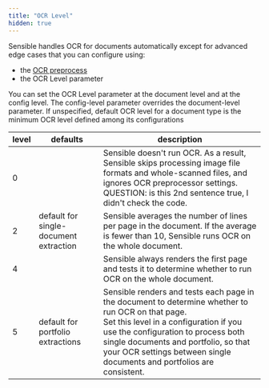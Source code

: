 ```yaml
---
title: "OCR Level"
hidden: true
---
```

Sensible handles OCR for documents automatically except for advanced edge cases that you can configure using:

- the [OCR preprocess](doc:ocr)
- the OCR Level parameter

You can set the OCR Level parameter at the document level and at the config level. The config-level parameter overrides the document-level parameter. If unspecified, default OCR level for a document type is the minimum OCR level defined among its configurations



| level | defaults                               | description                                                  |
| ----- | -------------------------------------- | ------------------------------------------------------------ |
| 0     |                                        | Sensible doesn't run OCR. As a result, Sensible skips processing image file formats and whole-scanned files, and ignores OCR preprocessor settings. QUESTION: is this 2nd sentence true, I didn't check the code. |
| 2     | default for single-document extraction | Sensible averages the number of lines per page in the document. If the average is fewer than 10, Sensible runs OCR on the whole document. |
| 4     |                                        | Sensible always renders the first page and tests it to determine whether to run OCR on the whole document. |
| 5     | default for portfolio extractions      | Sensible renders and tests each page in the document to determine whether to run OCR on that page.<br/>Set this level in a configuration if you use the configuration to process both single documents and portfolio, so that your OCR settings between single documents and portfolios are consistent. |






